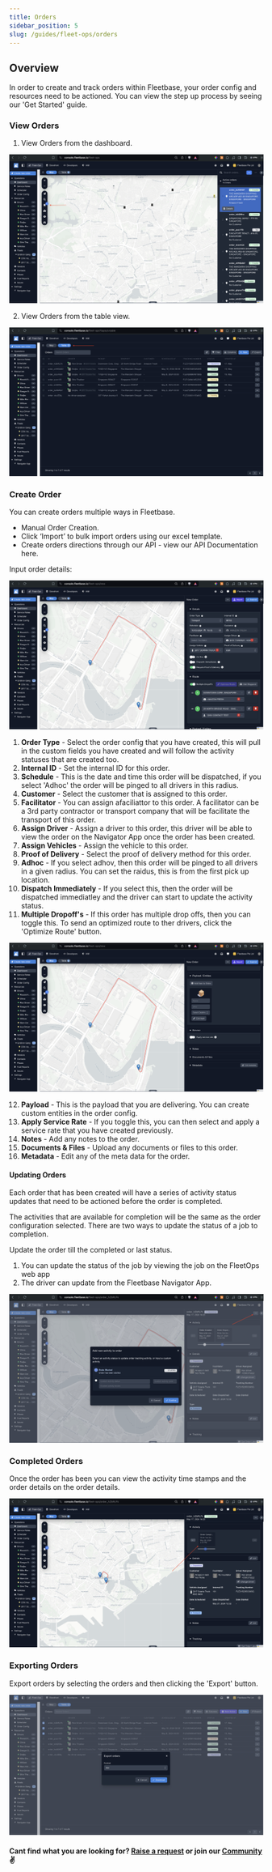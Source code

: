 ```yaml
---
title: Orders
sidebar_position: 5
slug: /guides/fleet-ops/orders
---
```


## Overview

In order to create and track orders within Fleetbase, your order config and resources need to be actioned. You can view the step up process by seeing our 'Get Started' guide. 

### View Orders

1. View Orders from the dashboard. 

![Alt text](image-63.png)

2. View Orders from the table view. 

![Alt text](image-64.png)

### Create Order

You can create orders multiple ways in Fleetbase. 

- Manual Order Creation.
- Click ‘Import’ to bulk import orders using our excel template. 
- Create orders directions through our API - view our API Documentation here.

Input order details: 

![Alt text](image-68.png)

1. **Order Type** - Select the order config that you have created, this will pull in the custom fields you have created and will follow the activity statuses that are created too. 
2. **Internal ID** - Set the internal ID for this order.
3. **Schedule** - This is the date and time this order will be dispatched, if you select 'Adhoc' the order will be pinged to all drivers in this radius.
4. **Customer** - Select the customer that is assigned to this order. 
5. **Facilitator** - You can assign afaciliattor to this order. A facilitator can be a 3rd party contractor or transport company that will be facilitate the transport of this order. 
6. **Assign Driver** - Assign a driver to this order, this driver will be able to view the order on the Navigator App once the order has been created. 
7. **Assign Vehicles** - Assign the vehicle to this order. 
8. **Proof of Delivery** - Select the proof of delivery method for this order. 
9. **Adhoc** - If you select adhov, then this order will be pinged to all drivers in a given radius. You can set the raidus, this is from the first pick up location.
10. **Dispatch Immediately** - If you select this, then the order will be dispatched immediatley and the driver can start to update the activity status. 
11. **Multiple Dropoff's** - If this order has multiple drop offs, then you can toggle this. To send an optimized route to ther drivers, click the 'Optimize Route' button. 

![Alt text](image-67.png)

12. **Payload** - This is the payload that you are delivering. You can create custom entities in the order config. 
13. **Apply Service Rate** - If you toggle this, you can then select and apply a service rate that you have created previously. 
14. **Notes** - Add any notes to the order. 
15. **Documents & Files** - Upload any documents or files to this order. 
16. **Metadata** - Edit any of the meta data for the order.

#### Updating Orders

Each order that has been created will have a series of activity status updates that need to be actioned before the order is completed.

The activities that are available for completion will be the same as the order configuration selected. There are two ways to update the status of a job to completion.

Update the order till the completed or last status.

1. You can update the status of the job by viewing the job on the FleetOps web app
2. The driver can update from the Fleetbase Navigator App.

![Alt text](image-69.png)

### Completed Orders

Once the order has been you can view the activity time stamps and the order details on the order details.

![Alt text](image-70.png)

### Exporting Orders

Export orders by selecting the orders and then clicking the 'Export' button. 

![Alt text](image-71.png)

#### Cant find what you are looking for? [Raise a request](https://github.com/fleetbase/docs/issues) or join our [Community](https://discord.gg/HnTqQ6zAVn) ✌️ 